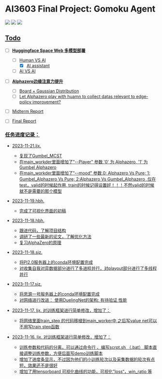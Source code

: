 # AI3603 Final Project: Gomoku Agent

<a href='https://github.com/Lijiaxin0111/AI_3603_BIGHOME'><img src='https://img.shields.io/badge/Project-Page-Green'></a> 
<a href='https://notes.sjtu.edu.cn/dl9X8nY6TOSIFltbUP5y2g'><img src='https://img.shields.io/badge/MidtermReport-PDF-red'></a> <a href='https://huggingface.co/spaces/Gomoku-Zero/Demo'><img src='https://img.shields.io/badge/%F0%9F%A4%97%20Hugging%20Face-Spaces-blue'> 

## Todo
- [ ] **Huggingface Space Web 多模型部署**
  - [ ] Human VS AI
    - [x] AI assistant
  - [ ] AI VS AI
- [ ] **Alphazero边缘注意力提升**
    - [ ] Board + Gaussian Distribution
    - [ ] Let Alphazero play with huamn to collect datas relevant to edge-policy improvement?
- [ ] Midterm Report
- [ ] Final Report



### 任务进度记录：

- 2023-11-21.ljx.
  - 复现了Gumbel_MCST
  - 在main_workder里面增加了"--Player" 参数,'0' 为 Alphazero, '1' 为 Gumbel Alphazero 
  - 在main_workder里面增加了"--mood" 参数,0: Alphazero Vs Pure;  1: Gumbel_Alphazero Vs Pure; 2:Alphazero Vs Gumbel_Alphazero ,仅在test，valid的时候起作用, train的时候记得设置好！！！不然valid的时候就不是需要的那个模型

- 2023-11-19.hbh.
  - 完成了可视化界面的初稿
  
- 2023-11-18.hbh.
  - 跟进代码，了解项目结构
  - 调研了一些最新的论文，了解优化方法
  - 复习AlphaZero的原理

- 2023-11-18.sjz.
  -  将PI2.0服务器上的conda环境配置完成
  -  对收集自我对弈数据部分进行了多进程并行，对playout部分进行了多线程并行

- 2023-11-17.sjz.
  -  将思源一号服务器上的conda环境配置完成
  -  对网络进行改进： 使用DuelingNet的架构: 有待验证 性能

- 2023-11-17. ljx. 对训练框架进行简单修改，增加了：
  - 将网络里面train_step 的代码移植到main_worker中,之后写value net可以不用写train step函数

- 2023-11-16. ljx. 对训练框架进行简单修改，增加了：
  - 训练参数和代码的分离，可以通过命令行 、编写scrpt.sh （.bat） 脚本直接调整训练参数，方便后面写demo训练脚本
  - 增加了进度条显示，不过因为他们的小训练轮次以及采集数据的轮次有点短，效果还不是很好
  - 增加了用tensorboard 可视化曲线的功能，可视化”loss“，win_ratio 等
